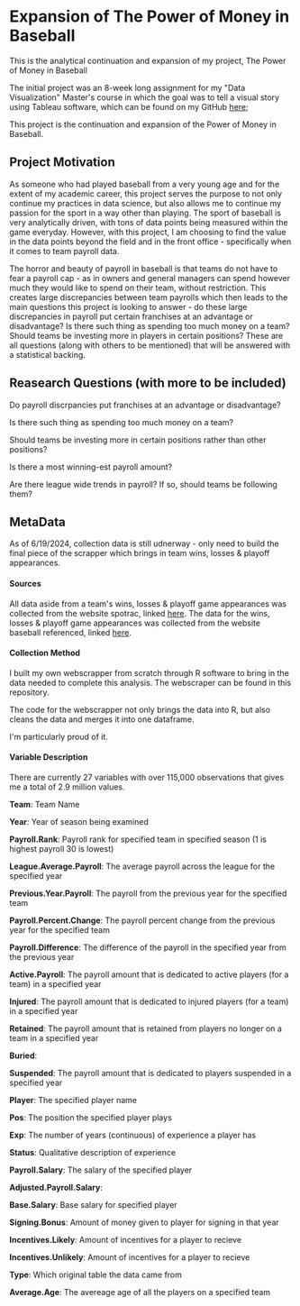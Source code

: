 # Expansion of The Power of Money in Baseball

This is the analytical continuation and expansion of my project, The Power of Money in Baseball

The initial project was an 8-week long assignment for my "Data Visualization" Master's course in which the goal was to tell a visual story using Tableau software, which can be found on my GitHub [here](https://github.com/ColetonReitan/The-Power-of-Money-in-Baseball); 

This project is the continuation and expansion of the Power of Money in Baseball. 


## Project Motivation
As someone who had played baseball from a very young age and for the extent of my academic career, this project serves the purpose to not only continue my practices in data science, but also allows me to continue my passion for the sport in a way other than playing. The sport of baseball is very analytically driven, with tons of data points being measured within the game everyday. However, with this project, I am choosing to find the value in the data points beyond the field and in the front office - specifically when it comes to team payroll data. 

The horror and beauty of payroll in baseball is that teams do not have to fear a payroll cap - as in owners and general managers can spend however much they would like to spend on their team, without restriction. This creates large discrepancies between team payrolls which then leads to the main questions this project is looking to answer - do these large discrepancies in payroll put certain franchises at an advantage or disadvantage? Is there such thing as spending too much money on a team? Should teams be investing more in players in certain positions? These are all questions (along with others to be mentioned) that will be answered with a statistical backing. 


## Reasearch Questions (with more to be included)
Do payroll discrpancies put franchises at an advantage or disadvantage?

Is there such thing as spending too much money on a team?

Should teams be investing more in certain positions rather than other positions? 

Is there a most winning-est payroll amount? 

Are there league wide trends in payroll? If so, should teams be following them? 


## MetaData

As of 6/19/2024, collection data is still udnerway - only need to build the final piece of the scrapper which brings in team wins, losses & playoff appearances.

#### Sources 
All data aside from a team's wins, losses & playoff game appearances was collected from the website spotrac, linked [here](https://www.spotrac.com/mlb).
The data for the wins, losses & playoff game appearances was collected from the website baseball referenced, linked [here](https://www.baseball-reference.com/postseason/).

#### Collection Method
I built my own webscrapper from scratch through R software to bring in the data needed to complete this analysis. The webscraper can be found in this repository. 

The code for the webscrapper not only brings the data into R, but also cleans the data and merges it into one dataframe. 

I'm particularly proud of it. 

#### Variable Description
There are currently 27 variables with over 115,000 observations that gives me a total of 2.9 million values.

**Team**: Team Name

**Year**: Year of season being examined

**Payroll.Rank**: Payroll rank for specified team in specified season (1 is highest payroll 30 is lowest)

**League.Average.Payroll**: The average payroll across the league for the specified year

**Previous.Year.Payroll**: The payroll from the previous year for the specified team

**Payroll.Percent.Change**: The payroll percent change from the previous year for the specified team

**Payroll.Difference**: The difference of the payroll in the specified year from the previous year

**Active.Payroll**: The payroll amount that is dedicated to active players (for a team) in a specified year

**Injured**: The payroll amount that is dedicated to injured players (for a team) in a specified year

**Retained**: The payroll amount that is retained from players no longer on a team in a specified year

**Buried**: 

**Suspended**: The payroll amount that is dedicated to players suspended in a specified year

**Player**: The specified player name

**Pos**: The position the specified player plays

**Exp**: The number of years (continuous) of experience a player has

**Status**: Qualitative description of experience

**Payroll.Salary**: The salary of the specified player

**Adjusted.Payroll.Salary**: 

**Base.Salary**: Base salary for specified player

**Signing.Bonus**: Amount of money given to player for signing in that year

**Incentives.Likely**: Amount of incentives for a player to recieve

**Incentives.Unlikely**: Amount of incentives for a player to recieve

**Type**: Which original table the data came from

**Average.Age**: The avereage age of all the players on a specified team














